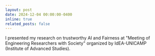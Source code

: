 ```yaml
---
layout: post
date: 2024-12-04 00:00:00-0400
inline: true
related_posts: false
---
```


I presented my research on trustworthy AI and Fairness at "Meeting of Engineering Researchers with Society" organized by IdEA-UNICAMP (Institute of Advanced Studies).